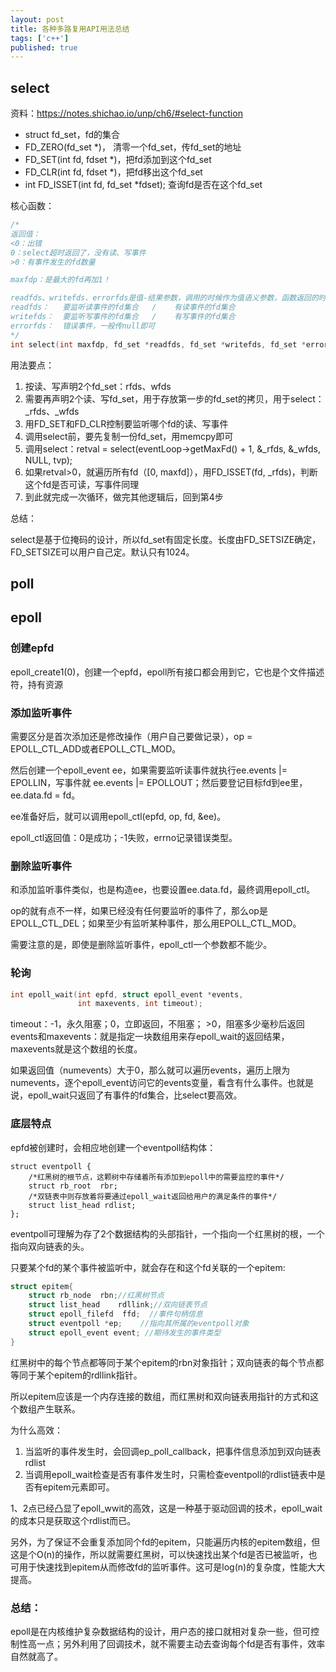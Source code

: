 ```yaml
---
layout: post
title: 各种多路复用API用法总结
tags: ['c++']
published: true
---
```


<!--more-->


## select

资料：https://notes.shichao.io/unp/ch6/#select-function

- struct fd_set，fd的集合
- FD_ZERO(fd_set *)， 清零一个fd_set，传fd_set的地址
- FD_SET(int fd, fdset *)，把fd添加到这个fd_set
- FD_CLR(int fd, fdset *)，把fd移出这个fd_set
- int FD_ISSET(int fd, fd_set *fdset); 查询fd是否在这个fd_set

核心函数：

```c
/*
返回值：
<0：出错
0：select超时返回了，没有读、写事件
>0：有事件发生的fd数量

maxfdp：是最大的fd再加1！

readfds、writefds、errorfds是值-结果参数，调用的时候作为值语义参数，函数返回的时候作为结果，所以没有const修饰
readfds：   要监听读事件的fd集合   /    有读事件的fd集合
writefds：  要监听写事件的fd集合   /    有写事件的fd集合
errorfds：  错误事件，一般传null即可
*/
int select(int maxfdp, fd_set *readfds, fd_set *writefds, fd_set *errorfds, struct timeval *timeout);
```

用法要点：

1. 按读、写声明2个fd_set：rfds、wfds
2. 需要再声明2个读、写fd_set，用于存放第一步的fd_set的拷贝，用于select：_rfds、_wfds
3. 用FD_SET和FD_CLR控制要监听哪个fd的读、写事件
4. 调用select前，要先复制一份fd_set，用memcpy即可
5. 调用select：retval = select(eventLoop->getMaxFd() + 1, &_rfds, &_wfds, NULL, tvp);
6. 如果retval>0，就遍历所有fd（[0, maxfd]），用FD_ISSET(fd, _rfds)，判断这个fd是否可读，写事件同理
7. 到此就完成一次循环，做完其他逻辑后，回到第4步


总结：

select是基于位掩码的设计，所以fd_set有固定长度。长度由FD_SETSIZE确定，FD_SETSIZE可以用户自己定。默认只有1024。


## poll


## epoll

### 创建epfd

 epoll_create1(0)，创建一个epfd，epoll所有接口都会用到它，它也是个文件描述符，持有资源

### 添加监听事件

需要区分是首次添加还是修改操作（用户自己要做记录），op = EPOLL_CTL_ADD或者EPOLL_CTL_MOD。

然后创建一个epoll_event ee，如果需要监听读事件就执行ee.events |= EPOLLIN，写事件就 ee.events |= EPOLLOUT；然后要登记目标fd到ee里，ee.data.fd = fd。

ee准备好后，就可以调用epoll_ctl(epfd, op, fd, &ee)。

epoll_ctl返回值：0是成功；-1失败，errno记录错误类型。


### 删除监听事件

和添加监听事件类似，也是构造ee，也要设置ee.data.fd，最终调用epoll_ctl。

op的就有点不一样，如果已经没有任何要监听的事件了，那么op是EPOLL_CTL_DEL；如果至少有监听某种事件，那么用EPOLL_CTL_MOD。

需要注意的是，即使是删除监听事件，epoll_ctl一个参数都不能少。

### 轮询

```c
int epoll_wait(int epfd, struct epoll_event *events,
               int maxevents, int timeout);
```

timeout：-1，永久阻塞；0，立即返回，不阻塞； >0，阻塞多少毫秒后返回
events和maxevents：就是指定一块数组用来存epoll_wait的返回结果，maxevents就是这个数组的长度。

如果返回值（numevents）大于0，那么就可以遍历events，遍历上限为numevents，逐个epoll_event访问它的events变量，看含有什么事件。也就是说，epoll_wait只返回了有事件的fd集合，比select要高效。


### 底层特点

epfd被创建时，会相应地创建一个eventpoll结构体：

```
struct eventpoll {  
    /*红黑树的根节点，这颗树中存储着所有添加到epoll中的需要监控的事件*/  
    struct rb_root  rbr;  
    /*双链表中则存放着将要通过epoll_wait返回给用户的满足条件的事件*/  
    struct list_head rdlist;    
};  
```

eventpoll可理解为存了2个数据结构的头部指针，一个指向一个红黑树的根，一个指向双向链表的头。

只要某个fd的某个事件被监听中，就会存在和这个fd关联的一个epitem:

```c
struct epitem{  
    struct rb_node  rbn;//红黑树节点  
    struct list_head    rdllink;//双向链表节点  
    struct epoll_filefd  ffd;  //事件句柄信息  
    struct eventpoll *ep;    //指向其所属的eventpoll对象  
    struct epoll_event event; //期待发生的事件类型  
}  
```

红黑树中的每个节点都等同于某个epitem的rbn对象指针；双向链表的每个节点都等同于某个epitem的rdllink指针。

所以epitem应该是一个内存连接的数组，而红黑树和双向链表用指针的方式和这个数组产生联系。



为什么高效：

1. 当监听的事件发生时，会回调ep_poll_callback，把事件信息添加到双向链表rdlist
2. 当调用epoll_wait检查是否有事件发生时，只需检查eventpoll的rdlist链表中是否有epitem元素即可。

1、2点已经凸显了epoll_wwit的高效，这是一种基于驱动回调的技术，epoll_wait的成本只是获取这个rdlist而已。

另外，为了保证不会重复添加同个fd的epitem，只能遍历内核的epitem数组，但这是个O(n)的操作，所以就需要红黑树，可以快速找出某个fd是否已被监听，也可用于快速找到epitem从而修改fd的监听事件。这可是log(n)的复杂度，性能大大提高。


### 总结：

epoll是在内核维护复杂数据结构的设计，用户态的接口就相对复杂一些，但可控制性高一点；另外利用了回调技术，就不需要主动去查询每个fd是否有事件，效率自然就高了。


